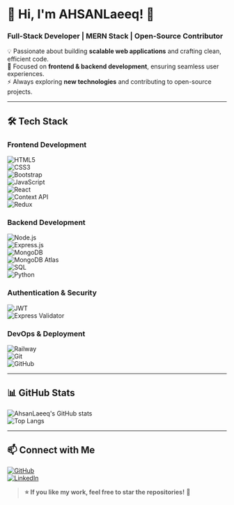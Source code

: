 # 👋 Hi, I'm AHSANLaeeq! 🚀  

### **Full-Stack Developer | MERN Stack | Open-Source Contributor**  

💡 Passionate about building **scalable web applications** and crafting clean, efficient code.  
📌 Focused on **frontend & backend development**, ensuring seamless user experiences.  
⚡ Always exploring **new technologies** and contributing to open-source projects.  

---

## 🛠 Tech Stack  

### **Frontend Development**  
![HTML5](https://img.shields.io/badge/HTML5-%23E34F26.svg?style=flat-square&logo=html5&logoColor=white)  
![CSS3](https://img.shields.io/badge/CSS3-%231572B6.svg?style=flat-square&logo=css3&logoColor=white)  
![Bootstrap](https://img.shields.io/badge/Bootstrap-%23563D7C.svg?style=flat-square&logo=bootstrap&logoColor=white)  
![JavaScript](https://img.shields.io/badge/JavaScript-%23F7DF1E.svg?style=flat-square&logo=javascript&logoColor=black)  
![React](https://img.shields.io/badge/React-%2361DAFB.svg?style=flat-square&logo=react&logoColor=black)  
![Context API](https://img.shields.io/badge/Context%20API-%2361DAFB.svg?style=flat-square&logo=react&logoColor=black)  
![Redux](https://img.shields.io/badge/Redux-%23764ABC.svg?style=flat-square&logo=redux&logoColor=white)  

### **Backend Development**  
![Node.js](https://img.shields.io/badge/Node.js-%23339933.svg?style=flat-square&logo=node.js&logoColor=white)  
![Express.js](https://img.shields.io/badge/Express.js-%23000000.svg?style=flat-square&logo=express&logoColor=white)  
![MongoDB](https://img.shields.io/badge/MongoDB-%2347A248.svg?style=flat-square&logo=mongodb&logoColor=white)  
![MongoDB Atlas](https://img.shields.io/badge/MongoDB%20Atlas-%2347A248.svg?style=flat-square&logo=mongodb&logoColor=white)  
![SQL](https://img.shields.io/badge/SQL-%2300758F.svg?style=flat-square&logo=sqlite&logoColor=white)  
![Python](https://img.shields.io/badge/Python-%233776AB.svg?style=flat-square&logo=python&logoColor=white)  

### **Authentication & Security**  
![JWT](https://img.shields.io/badge/JWT-%23000000.svg?style=flat-square&logo=jsonwebtokens&logoColor=white)  
![Express Validator](https://img.shields.io/badge/Express%20Validator-%23000000.svg?style=flat-square&logo=express&logoColor=white)  

### **DevOps & Deployment**  
![Railway](https://img.shields.io/badge/Railway-%230081C9.svg?style=flat-square&logo=railway&logoColor=white)  
![Git](https://img.shields.io/badge/Git-%23F05033.svg?style=flat-square&logo=git&logoColor=white)  
![GitHub](https://img.shields.io/badge/GitHub-%23181717.svg?style=flat-square&logo=github&logoColor=white)  

---

## 📊 GitHub Stats  

![AhsanLaeeq's GitHub stats](https://github-readme-stats.vercel.app/api?username=AhsanLaeeq&show_icons=true&theme=radical)  
![Top Langs](https://github-readme-stats.vercel.app/api/top-langs/?username=AhsanLaeeq&layout=compact&langs_count=8&theme=radical&hide=python)  

---

## 📫 Connect with Me  

[![GitHub](https://img.shields.io/badge/GitHub-%23181717.svg?style=flat-square&logo=github&logoColor=white)](https://github.com/AhsanLaeeq)  
[![LinkedIn](https://img.shields.io/badge/LinkedIn-%230A66C2.svg?style=flat-square&logo=linkedin&logoColor=white)](https://linkedin.com/in/your-linkedin-profile)  

> **⭐ If you like my work, feel free to star the repositories!** 🚀  
